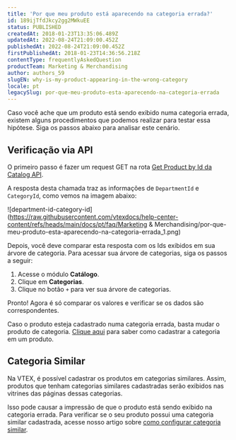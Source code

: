 ```yaml
---
title: 'Por que meu produto está aparecendo na categoria errada?'
id: 189ijTfdJkcy2gg2MWkuEE
status: PUBLISHED
createdAt: 2018-01-23T13:35:06.489Z
updatedAt: 2022-08-24T21:09:00.452Z
publishedAt: 2022-08-24T21:09:00.452Z
firstPublishedAt: 2018-01-23T14:36:56.218Z
contentType: frequentlyAskedQuestion
productTeam: Marketing & Merchandising
author: authors_59
slugEN: why-is-my-product-appearing-in-the-wrong-category
locale: pt
legacySlug: por-que-meu-produto-esta-aparecendo-na-categoria-errada
---
```


Caso você ache que um produto está sendo exibido numa categoria errada, existem alguns procedimentos que podemos realizar para testar essa hipótese. Siga os passos abaixo para analisar este cenário.

## Verificação via API

O primeiro passo é fazer um request GET na rota [Get Product by Id da Catalog API](https://developers.vtex.com/vtex-rest-api/reference/catalog-api-get-product). 

A resposta desta chamada traz as informações de `DepartmentId` e `CategoryId`, como vemos na imagem abaixo:

![department-id-category-id](https://raw.githubusercontent.com/vtexdocs/help-center-content/refs/heads/main/docs/pt/faq/Marketing & Merchandising/por-que-meu-produto-esta-aparecendo-na-categoria-errada_1.png)

Depois, você deve comparar esta resposta com os Ids exibidos em sua árvore de categoria. Para acessar sua árvore de categorias, siga os passos a seguir:

1. Acesse o módulo __Catálogo__.
2. Clique em __Categorias__.
3. Clique no botão `+` para ver sua árvore de categorias.

Pronto! Agora é só comparar os valores e verificar se os dados são correspondentes. 

Caso o produto esteja cadastrado numa categoria errada, basta mudar o produto de categoria. [Clique aqui](/pt/tutorial/cadastrando-produto) para saber como cadastrar a categoria em um produto.

## Categoria Similar

Na VTEX, é possível cadastrar os produtos em categorias similares. Assim, produtos que tenham categorias similares cadastradas serão exibidos nas vitrines das páginas dessas categorias.

Isso pode causar a impressão de que o produto está sendo exibido na categoria errada. Para verificar se o seu produto possui uma categoria similar cadastrada, acesse nosso artigo sobre [como configurar categoria similar](/pt/tutorial/configurando-categoria-similar).
